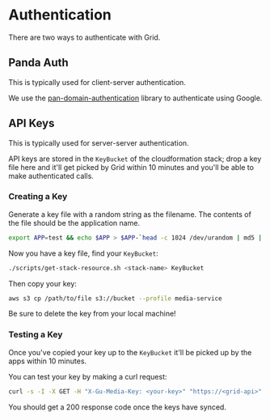 # Authentication

There are two ways to authenticate with Grid.

## Panda Auth
This is typically used for client-server authentication.

We use the [pan-domain-authentication](https://github.com/guardian/pan-domain-authentication) library to authenticate 
using Google.

## API Keys
This is typically used for server-server authentication.

API keys are stored in the `KeyBucket` of the cloudformation stack; drop a key file here and it'll get picked by Grid 
within 10 minutes and you'll be able to make authenticated calls.
 
### Creating a Key
Generate a key file with a random string as the filename. The contents of the file should be the application name.

```bash
export APP=test && echo $APP > $APP-`head -c 1024 /dev/urandom | md5 | tr '[:upper:]' '[:lower:]' | cut -c1-20`
```

Now you have a key file, find your `KeyBucket`:

```bash
./scripts/get-stack-resource.sh <stack-name> KeyBucket
```

Then copy your key:

```bash
aws s3 cp /path/to/file s3://bucket --profile media-service
```

Be sure to delete the key from your local machine!

### Testing a Key
Once you've copied your key up to the `KeyBucket` it'll be picked up by the apps within 10 minutes.

You can test your key by making a curl request:

```bash
curl -s -I -X GET -H "X-Gu-Media-Key: <your-key>" "https://<grid-api>"
```

You should get a 200 response code once the keys have synced.
